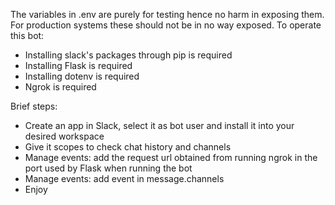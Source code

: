 The variables in .env are purely for testing hence no harm in exposing them. For production systems these should not be in no way exposed.
To operate this bot:
- Installing slack's packages through pip is required
- Installing Flask is required
- Installing dotenv is required
- Ngrok is required

Brief steps:
- Create an app in Slack, select it as bot user and install it into your desired workspace
- Give it scopes to check chat history and channels
- Manage events: add the request url obtained from running ngrok in the port used by Flask when running the bot
- Manage events: add event in message.channels
- Enjoy
